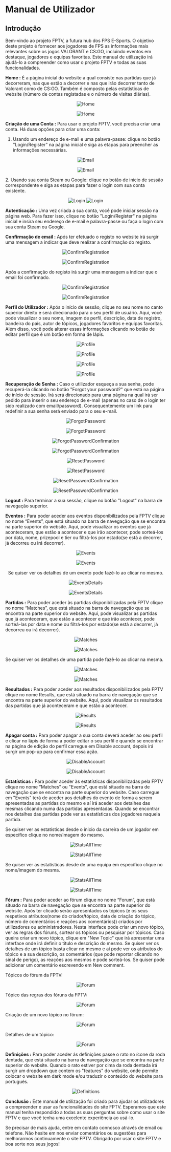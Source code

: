 # **Manual de Utilizador**

## **Introdução**

Bem-vindo ao projeto FPTV, a futura hub dos FPS E-Sports. O objetivo deste projeto é fornecer aos jogadores de FPS as informações mais relevantes sobre os jogos VALORANT e CS:GO, incluindo eventos em destaque, jogadores e equipas favoritas. Este manual de utilização irá ajudá-lo a compreender como usar o projeto FPTV e todas as suas funcionalidades.<p>

**Home :** É a página inicial do website a qual consiste nas partidas que já decorreram, nas que estão a decorrer e nas que irão decorrer tanto de Valorant como de CS:GO. Também é composto pelas estatísticas de website (número de contas registadas e o número de visitas diárias).
  
<div align="center">

![Home](https://cdn.discordapp.com/attachments/783386747638775848/1097642400823914608/image.png)<p>
![Home](https://media.discordapp.net/attachments/783386747638775848/1097642149580898355/image.png?width=1440&height=662)
</div>

**Criação de uma Conta :** Para usar o projeto FPTV, você precisa criar uma conta. Há duas opções para criar uma conta:<p>

1. Usando um endereço de e-mail e uma palavra-passe: clique no botão "Login/Register" na página inicial e siga as etapas para preencher as informações necessárias.<p>
<div align="center">

![Email](https://cdn.discordapp.com/attachments/783386747638775848/1097639027131302039/image.png)<p>
![Email](https://cdn.discordapp.com/attachments/783386747638775848/1097638931329192036/image.png)
</div>
2. Usando sua conta Steam ou Google: clique no botão de início de sessão correspondente e siga as etapas para fazer o login com sua conta existente.<p>
<div align="center">

![Login](https://cdn.discordapp.com/attachments/783386747638775848/1097639428727517274/image.png)
![Login](https://cdn.discordapp.com/attachments/783386747638775848/1097639502996062219/image.png)<p>
</div>

**Autenticação :** Uma vez criada a sua conta, você pode iniciar sessão na página web. Para fazer isso, clique no botão "Login/Register" na página inicial e insira seu endereço de e-mail e palavra-passe ou faça o login com sua conta Steam ou Google.<p>

**Confirmação de email :** Após ter efetuado o registo no website irá surgir uma mensagem a indicar que deve realizar a confirmação do registo.<p>
<div align="center">

![ConfirmRegistration](https://cdn.discordapp.com/attachments/783386747638775848/1097640258218242199/image.png)<p>
![ConfirmRegistration](https://cdn.discordapp.com/attachments/783386747638775848/1097640166669176892/image.png)<p>
</div>

Após a confirmação do registo irá surgir uma mensagem a indicar que o email foi confirmado.<p>
<div align="center">

![ConfirmRegistration](https://cdn.discordapp.com/attachments/783386747638775848/1098195032332308540/image.png)<p>
![ConfirmRegistration](https://cdn.discordapp.com/attachments/783386747638775848/1098194950660825128/image.png)<p>
</div>

**Perfil do Utilizador :** Após o início de sessão, clique no seu nome no canto superior direito e será direcionado para o seu perfil de usuário. Aqui, você pode visualizar o seu nome, imagem de perfil, descrição, data de registro, bandeira do país, autor de tópicos, jogadores favoritos e equipas favoritas. Além disso, você pode alterar essas informações clicando no botão de editar perfil que é um botão em forma de lápis.<p>
<div align="center">

![Profile](https://cdn.discordapp.com/attachments/783386747638775848/1098196426862886932/image.png)<p>
![Profile](https://cdn.discordapp.com/attachments/783386747638775848/1098196487562866689/image.png)<p>
![Profile](https://cdn.discordapp.com/attachments/783386747638775848/1098196992485769316/image.png)<p>
![Profile](https://cdn.discordapp.com/attachments/783386747638775848/1098196889314275418/image.png)<p>
</div>

**Recuperação de Senha :** Caso o utilizador esqueça a sua senha, pode recuperá-la clicando no botão "Forgot your password?" que está na página de início de sessão. Irá será direcionado para uma página na qual irá ser pedido para inserir o seu endereço de e-mail (apenas no caso de o login ter sido realizado com email/password). Consequentemente um link para redefinir a sua senha será enviado para o seu e-mail.<p>

<div align="center">

![ForgotPassword](https://cdn.discordapp.com/attachments/783386747638775848/1098197626249289768/image.png)<p>
![ForgotPassword](https://cdn.discordapp.com/attachments/783386747638775848/1098197692661899354/image.png)<p>
![ForgotPasswordConfirmation](https://cdn.discordapp.com/attachments/783386747638775848/1098198096732766369/image.png)<p>
![ForgotPasswordConfirmation](https://cdn.discordapp.com/attachments/783386747638775848/1098198019230404689/image.png)<p>
![ResetPassword](https://cdn.discordapp.com/attachments/783386747638775848/1098201306239336468/image.png)<p>
![ResetPassword](https://cdn.discordapp.com/attachments/783386747638775848/1098201369120354354/image.png)<p>
![ResetPasswordConfirmation](https://cdn.discordapp.com/attachments/783386747638775848/1087763598190850118/image.png)<p>
![ResetPasswordConfirmation](https://cdn.discordapp.com/attachments/783386747638775848/1087763788033437706/image.png)<p>
</div>

**Logout :** Para terminar a sua sessão, clique no botão "Logout" na barra de navegação superior.<p>

**Eventos :** Para poder aceder aos eventos disponibilizados pela FPTV clique no nome “Events”, que está situado na barra de navegação que se encontra na parte superior do website. Aqui, pode visualizar os eventos que já aconteceram, que estão a acontecer e que irão acontecer, pode sorteá-los por data, nome, prizepool e tier ou filtrá-los por estado(se está a decorrer, já decorreu ou irá decorrer).<p>
<div align="center">

![Events](https://cdn.discordapp.com/attachments/783386747638775848/1098203432764063844/image.png)<p>
![Events](https://cdn.discordapp.com/attachments/783386747638775848/1098203506353115156/image.png)<p>
Se quiser ver os detalhes de um evento pode fazê-lo ao clicar no mesmo.<p>
![EventsDetails](https://cdn.discordapp.com/attachments/783386747638775848/1098204866293276702/image.png)<p>
![EventsDetails](https://cdn.discordapp.com/attachments/783386747638775848/1098204788254048346/image.png)<p>
</div>

**Partidas :** Para poder aceder às partidas disponibilizadas pela FPTV clique no nome “Matches”, que está situado na barra de navegação que se encontra na parte superior do website. Aqui, pode visualizar as partidas que já aconteceram, que estão a acontecer e que irão acontecer, pode sorteá-las por data e nome ou filtrá-los por estado(se está a decorrer, já decorreu ou irá decorrer).<p>
<div align="center">

![Matches](https://cdn.discordapp.com/attachments/783386747638775848/1098206295544303657/image.png)<p>
![Matches](https://cdn.discordapp.com/attachments/783386747638775848/1098206366587433052/image.png)<p>
</div>
Se quiser ver os detalhes de uma partida pode fazê-lo ao clicar na mesma.<p>
<div align="center">

![Matches](https://cdn.discordapp.com/attachments/783386747638775848/1098207350013300766/image.png)<p>
![Matches](https://cdn.discordapp.com/attachments/783386747638775848/1098207296221364284/image.png)<p>
</div>

**Resultados :** Para poder aceder aos resultados disponibilizados pela FPTV clique no nome Results, que está situado na barra de navegação que se encontra na parte superior do website. Aqui, pode visualizar os resultados das partidas que já aconteceram e que estão a acontecer.<p>
<div align="center">

![Results](https://cdn.discordapp.com/attachments/783386747638775848/1098207675608748053/image.png)<p>
![Results](https://cdn.discordapp.com/attachments/783386747638775848/1098207747239071884/image.png)<p>
</div>

**Apagar conta :** Para poder apagar a sua conta deverá aceder ao seu perfil e clicar no lápis de forma a poder editar o seu perfil e quando se encontrar na página de edição do perfil carregue em Disable account, depois irá surgir um pop-up para confirmar essa ação.<p>
<div align="center">

![DisableAccount](https://cdn.discordapp.com/attachments/783386747638775848/1098208390586568814/image.png)<p>
![DisableAccount](https://cdn.discordapp.com/attachments/783386747638775848/1098208340158464000/image.png)<p>
</div>

**Estatísticas :** Para poder aceder às estatísticas disponibilizadas pela FPTV clique no nome “Matches” ou "Events", que está situado na barra de navegação que se encontra na parte superior do website. Caso carregue em "Events" terá de aceder aos detalhes do evento de forma a serem apresentadas as partidas do mesmo e aí irá aceder aos detalhes das mesmas clicando numa das partidas apresentadas. Quando se encontrar nos detalhes das partidas pode ver as estatísticas dos jogadores naquela partida.<p>

Se quiser ver as estatísticas desde o inicio da carreira de um jogador em específico clique no nome/imagem do mesmo.<p>
<div align="center">
  
![StatsAllTime](https://cdn.discordapp.com/attachments/783386747638775848/1098208817034039317/image.png)<p>
![StatsAllTime](https://cdn.discordapp.com/attachments/783386747638775848/1098208877314580541/image.png)<p>
</div>

Se quiser ver as estatísticas desde de uma equipa em específico clique no nome/imagem do mesma.<p>
<div align="center">
  
![StatsAllTime](https://cdn.discordapp.com/attachments/783386747638775848/1098209460712906822/image.png)<p>
![StatsAllTime](https://cdn.discordapp.com/attachments/783386747638775848/1098209185419771935/image.png)<p>
</div>
  
**Fórum :** Para poder aceder ao fórum clique no nome “Forum”, que está situado na barra de navegação que se encontra na parte superior do website. Após ter clicado serão apresentados os tópicos (e os seus respetivos atributos(nome do criador/tópico, data de criação do tópico, número de comentários e reações aos comentários)) criados por utilizadores ou administradores. Nesta interface pode criar um novo tópico, ver as regras dos fóruns, sortear os tópicos ou pesquisar por tópicos. Caso queira criar um novo tópico, clique em "New Topic" que irá apresentar uma interface onde irá definir o titulo e descrição do mesmo. Se quiser ver os detalhes de um tópico basta clicar no mesmo e aí pode ver os atributos do tópico e a sua descrição, os comentários (que pode reportar clicando no sinal de perigo), as reações aos mesmos e pode sorteá-los. Se quiser pode adicionar um comentário escrevendo em New comment.<p>
  
Tópicos do fórum da FPTV:
<div align="center">
  
![Forum](https://cdn.discordapp.com/attachments/783386747638775848/1092869324349382796/image.png)<p>
</div>

Tópico das regras dos fóruns da FPTV:
<div align="center">
  
![Forum](https://cdn.discordapp.com/attachments/783386747638775848/1092869372411904111/image.png)<p>
</div>

Criação de um novo tópico no fórum:
<div align="center">
  
![Forum](https://cdn.discordapp.com/attachments/783386747638775848/1092869416137527366/image.png)<p>
</div>

Detalhes de um tópico:
<div align="center">
  
![Forum](https://cdn.discordapp.com/attachments/783386747638775848/1092869480239087666/image.png)<p>
</div>

**Definições :** Para poder aceder ás definições passe o rato no ícone da roda dentada, que está situado na barra de navegação que se encontra na parte superior do website. Quando o rato estiver por cima da roda dentada irá surgir um dropdown que contem os "features" do website, onde permite colocar o website em dark mode e/ou traduzir o conteúdo do website para português.

<div align="center">
  
![Definitions](https://cdn.discordapp.com/attachments/783386747638775848/1097617270563410081/image.png)<p>
</div>


**Conclusão :** Este manual de utilização foi criado para ajudar os utilizadores a compreender e usar as funcionalidades do site FPTV. Esperamos que este manual tenha respondido a todas as suas perguntas sobre como usar o site FPTV e que você tenha uma excelente experiência ao usá-lo. <p>

Se precisar de mais ajuda, entre em contato connosco através de email ou telefone. Não hesite em nos enviar comentários ou sugestões para melhorarmos continuamente o site FPTV. Obrigado por usar o site FPTV e boa sorte nos seus jogos!
